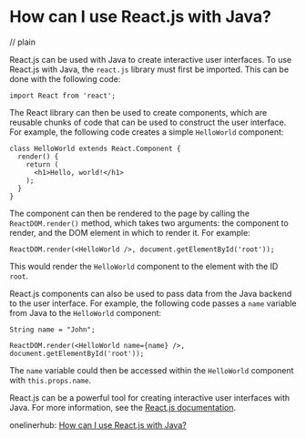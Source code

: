# How can I use React.js with Java?
// plain

React.js can be used with Java to create interactive user interfaces. To use React.js with Java, the `react.js` library must first be imported. This can be done with the following code:

```
import React from 'react';
```

The React library can then be used to create components, which are reusable chunks of code that can be used to construct the user interface. For example, the following code creates a simple `HelloWorld` component:

```
class HelloWorld extends React.Component {
  render() {
    return (
      <h1>Hello, world!</h1>
    );
  }
}
```

The component can then be rendered to the page by calling the `ReactDOM.render()` method, which takes two arguments: the component to render, and the DOM element in which to render it. For example:

```
ReactDOM.render(<HelloWorld />, document.getElementById('root'));
```

This would render the `HelloWorld` component to the element with the ID `root`.

React.js components can also be used to pass data from the Java backend to the user interface. For example, the following code passes a `name` variable from Java to the `HelloWorld` component:

```
String name = "John";

ReactDOM.render(<HelloWorld name={name} />, document.getElementById('root'));
```

The `name` variable could then be accessed within the `HelloWorld` component with `this.props.name`.

React.js can be a powerful tool for creating interactive user interfaces with Java. For more information, see the [React.js documentation](https://reactjs.org/docs/getting-started.html).

onelinerhub: [How can I use React.js with Java?](https://onelinerhub.com/reactjs/how-can-i-use-react-js-with-java)